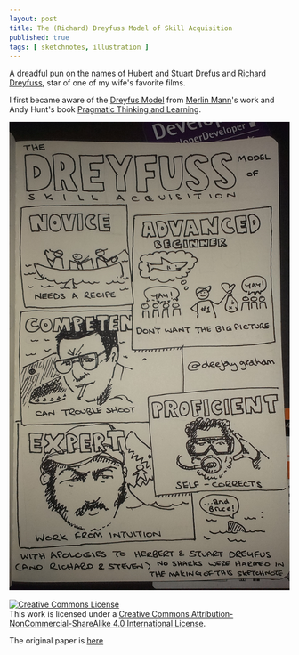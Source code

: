 ```yaml
---
layout: post
title: The (Richard) Dreyfuss Model of Skill Acquisition
published: true
tags: [ sketchnotes, illustration ]
---
```


A dreadful pun on the names of Hubert and Stuart Drefus
and [Richard Dreyfuss](http://en.wikipedia.org/wiki/Richard_Dreyfuss), star of 
one of my wife's favorite films.

I first became aware of the [Dreyfus Model](http://en.wikipedia.org/wiki/Dreyfus_model_of_skill_acquisition) from 
[Merlin Mann](http://www.kungfugrippe.com/post/197493983/am-i-obsessed-with-the-dreyfus-model-of-skill)'s work 
and Andy Hunt's book [Pragmatic Thinking and Learning](https://pragprog.com/book/ahptl/pragmatic-thinking-and-learning).

![sketchnote](/img/posts/dreyfuss-model-of-skill-acquisition/dreyfuss-model-of-skill-acquisition-lofi.png)

<a rel="license" href="http://creativecommons.org/licenses/by-nc-sa/4.0/">
<img alt="Creative Commons License" style="border-width:0" src="https://i.creativecommons.org/l/by-nc-sa/4.0/88x31.png" />
</a>
<br />
This work is licensed under a <a rel="license" href="http://creativecommons.org/licenses/by-nc-sa/4.0/">Creative Commons Attribution-NonCommercial-ShareAlike 4.0 International License</a>.

The original paper is [here](http://www.dtic.mil/cgi-bin/GetTRDoc?AD=ADA084551&Location=U2&doc=GetTRDoc.pdf)


